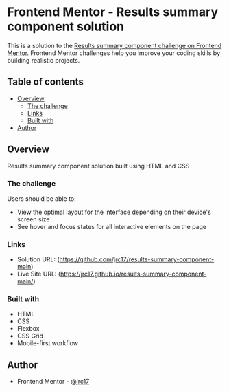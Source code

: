# Frontend Mentor - Results summary component solution

This is a solution to the [Results summary component challenge on Frontend Mentor](https://www.frontendmentor.io/challenges/results-summary-component-CE_K6s0maV). Frontend Mentor challenges help you improve your coding skills by building realistic projects.

## Table of contents

- [Overview](#overview)
  - [The challenge](#the-challenge)
  - [Links](#links)
  - [Built with](#built-with)
- [Author](#author)

## Overview

Results summary component solution built using HTML and CSS

### The challenge

Users should be able to:

- View the optimal layout for the interface depending on their device's screen size
- See hover and focus states for all interactive elements on the page

### Links

- Solution URL: (https://github.com/jrc17/results-summary-component-main)
- Live Site URL: (https://jrc17.github.io/results-summary-component-main/)

### Built with

- HTML
- CSS
- Flexbox
- CSS Grid
- Mobile-first workflow

## Author

- Frontend Mentor - [@jrc17](https://www.frontendmentor.io/profile/jrc17)
